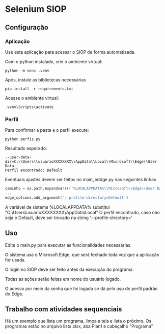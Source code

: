 # Selenium SIOP

## Configuração

### Aplicação
Use esta aplicação para acessar o SIOP de forma automatizada.

Com o python instalado, crie o ambiente virtual:

```shell
python -m venv .venv
```

Após, instale as bibliotecas necessárias

```shell
pip install -r requirements.txt
```

Acesse o ambiente virtual:

```shell
.venv\Scripts\activate
```

### Perfil

Para confirmar a pasta e o perfil execute:
```shell
python perfis.py
```

Resultado esperado:

```shell
--user-data-dir=C:\\Users\\usuarioXXXXXXXX\\AppData\\Local\\Microsoft\\Edge\\User Data
Perfil encontrado: Default
```

Eventuais ajustes devem ser feitos no main_eddge.py nas seguintes linhas

```python
caminho = os.path.expandvars(r'%LOCALAPPDATA%\\Microsoft\\Edge\\User Data')
...    
edge_options.add_argument('--profile-directory=Default')
```

A variável de sistema %LOCALAPPDATA% substitui "C:\\Users\\usuarioXXXXXXXX\\AppData\\Local"
O perfil encontrado, caso não seja o Default, deve ser trocado na string '--profile-directory='

## Uso

Edite o main.py para executar as funcionalidades necessárias.

O sistema usa o Microsoft Edge, que será fechado toda vez que a aplicação for usada.

O login no SIOP deve ser feito antes da execução do programa.

Todas as ações serão feitas em nome do usuário logado.

O acesso por meio da senha que foi logada se dá pelo uso do perfil padrão do Edge. 


## Trabalho com atividades sequenciais

Há um exemplo que lista um programa, limpa a tela e lista o próximo.
Os programas estão no arquivo lista.xlsx, aba Plan1 e cabeçalho "Programa"


